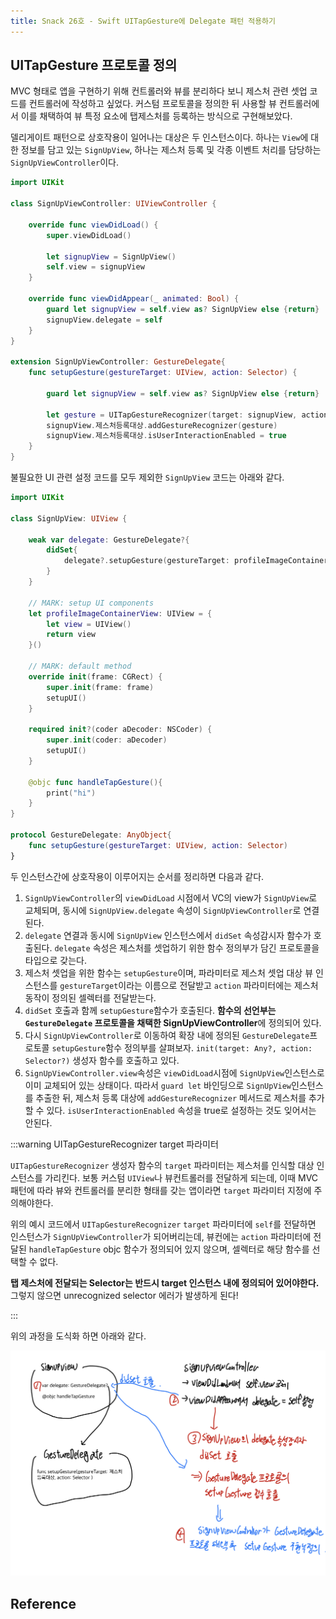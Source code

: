 ```yaml
---
title: Snack 26호 - Swift UITapGesture에 Delegate 패턴 적용하기
---
```


## UITapGesture 프로토콜 정의


MVC 형태로 앱을 구현하기 위해 컨트롤러와 뷰를 분리하다 보니 제스처 관련 셋업 코드를 컨트롤러에 작성하고 싶었다. 커스텀 프로토콜을 정의한 뒤 사용할 뷰 컨트롤러에서 이를 채택하여 뷰 특정 요소에 탭제스처를 등록하는 방식으로 구현해보았다.

델리게이트 패턴으로 상호작용이 일어나는 대상은 두 인스턴스이다. 하나는 `View`에 대한 정보를 담고 있는 `SignUpView`, 하나는 제스처 등록 및 각종 이벤트 처리를 담당하는 `SignUpViewController`이다.

```swift
import UIKit

class SignUpViewController: UIViewController {

    override func viewDidLoad() {
        super.viewDidLoad()

        let signupView = SignUpView()
        self.view = signupView
    }

    override func viewDidAppear(_ animated: Bool) {
        guard let signupView = self.view as? SignUpView else {return}
        signupView.delegate = self
    }
}

extension SignUpViewController: GestureDelegate{
    func setupGesture(gestureTarget: UIView, action: Selector) {

        guard let signupView = self.view as? SignUpView else {return}

        let gesture = UITapGestureRecognizer(target: signupView, action: action)
        signupView.제스처등록대상.addGestureRecognizer(gesture)
        signupView.제스처등록대상.isUserInteractionEnabled = true
    }
}
```

불필요한 UI 관련 설정 코드를 모두 제외한 `SignUpView` 코드는 아래와 같다.

```swift
import UIKit

class SignUpView: UIView {

    weak var delegate: GestureDelegate?{
        didSet{
            delegate?.setupGesture(gestureTarget: profileImageContainerView, action: #selector(handleTapGesture))
        }
    }

    // MARK: setup UI components
    let profileImageContainerView: UIView = {
        let view = UIView()
        return view
    }()

    // MARK: default method
    override init(frame: CGRect) {
        super.init(frame: frame)
        setupUI()
    }

    required init?(coder aDecoder: NSCoder) {
        super.init(coder: aDecoder)
        setupUI()
    }

    @objc func handleTapGesture(){
        print("hi")
    }
}

protocol GestureDelegate: AnyObject{
    func setupGesture(gestureTarget: UIView, action: Selector)
}
```

두 인스턴스간에 상호작용이 이루어지는 순서를 정리하면 다음과 같다.

1. `SignUpViewController`의 `viewDidLoad` 시점에서 VC의 view가 `SignUpView`로 교체되며, 동시에 `SignUpView.delegate` 속성이 `SignUpViewController`로 연결된다.
2. `delegate` 연결과 동시에 `SignUpView` 인스턴스에서 `didSet` 속성감시자 함수가 호출된다. `delegate` 속성은 제스처를 셋업하기 위한 함수 정의부가 담긴 프로토콜을 타입으로 갖는다.
3. 제스처 셋업을 위한 함수는 `setupGesture`이며, 파라미터로 제스처 셋업 대상 뷰 인스턴스를 `gestureTarget`이라는 이름으로 전달받고 `action` 파라미터에는 제스처 동작이 정의된 셀렉터를 전달받는다.
4. `didSet` 호출과 함께 `setupGesture`함수가 호출된다. **함수의 선언부는 `GestureDelegate` 프로토콜을 채택한 SignUpViewController**에 정의되어 있다.
5. 다시 `SignUpViewController`로 이동하여 확장 내에 정의된 `GestureDelegate`프로토콜 `setupGesture`함수 정의부를 살펴보자. `init(target: Any?, action: Selector?)` 생성자 함수를 호출하고 있다.
6. `SignUpViewController.view`속성은 `viewDidLoad`시점에 `SignUpView`인스턴스로 이미 교체되어 있는 상태이다. 따라서 `guard let` 바인딩으로 `SignUpView`인스턴스를 추출한 뒤, 제스처 등록 대상에 `addGestureRecognizer` 메서드로 제스처를 추가할 수 있다. `isUserInteractionEnabled` 속성을 true로 설정하는 것도 잊어서는 안된다.

:::warning UITapGestureRecognizer target 파라미터

`UITapGestureRecognizer` 생성자 함수의 `target` 파라미터는 제스처를 인식할 대상 인스턴스를 가리킨다. 보통 커스텀 `UIView`나 뷰컨트롤러를 전달하게 되는데, 이때 MVC패턴에 따라 뷰와 컨트롤러를 분리한 형태를 갖는 앱이라면 `target` 파라미터 지정에 주의해야한다.

위의 예시 코드에서 `UITapGestureRecognizer` `target` 파라미터에 `self`를 전달하면 인스턴스가 `SignUpViewController`가 되어버리는데, 뷰컨에는 `action` 파라미터에 전달된 `handleTapGesture` objc 함수가 정의되어 있지 않으며, 셀렉터로 해당 함수를 선택할 수 없다.

**탭 제스처에 전달되는 Selector는 반드시 target 인스턴스 내에 정의되어 있어야한다.** 그렇지 않으면 unrecognized selector 에러가 발생하게 된다!

:::

위의 과정을 도식화 하면 아래와 같다.

![26-1](../.vuepress/assets/snack/26-1.jpeg)

## Reference
